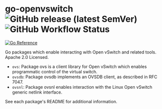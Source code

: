 # go-openvswitch    ![GitHub release (latest SemVer)](https://img.shields.io/github/v/tag/neaas/go-openvswitch?display_name=tag&label=%20&sort=semver)  ![GitHub Workflow Status](https://img.shields.io/github/actions/workflow/status/neaas/go-openvswitch/go.yml?label=%20&logo=github)
[![Go Reference](https://pkg.go.dev/badge/github.com/neaas/go-openvswitch.svg)](https://pkg.go.dev/github.com/neaas/go-openvswitch)

Go packages which enable interacting with Open vSwitch and related tools. Apache 2.0 Licensed.

- `ovs`: Package ovs is a client library for Open vSwitch which enables programmatic control of the virtual switch.
- `ovsdb`: Package ovsdb implements an OVSDB client, as described in RFC 7047.
- `ovsnl`: Package ovsnl enables interaction with the Linux Open vSwitch generic netlink interface.

See each package's README for additional information.